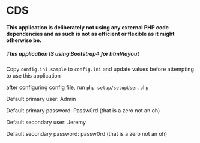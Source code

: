 # CDS
#### This application is deliberately not using any external PHP code dependencies and as such is not as efficient or flexible as it might otherwise be.

##### This application IS using Bootstrap4 for html/layout

Copy `config.ini.sample` to `config.ini` and update values before attempting to use this application

after configuring config file, run `php setup/setupUser.php`

Default primary user: Admin

Default primary password: Passw0rd (that is a zero not an oh)

Default secondary user: Jeremy

Default secondary password: passw0rd (that is a zero not an oh)
